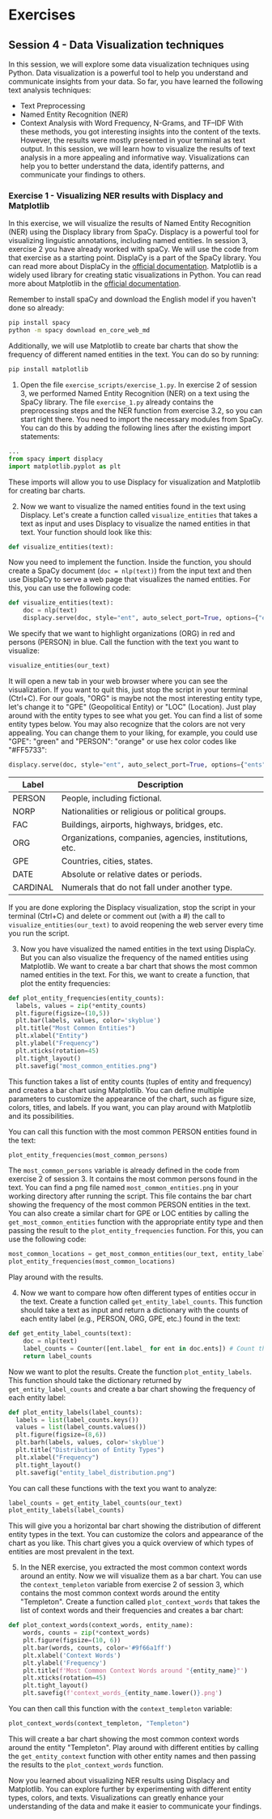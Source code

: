 # Exercises
## Session 4 - Data Visualization techniques

In this session, we will explore some data visualization techniques using Python. Data visualization is a powerful tool to help you understand and communicate insights from your data.
So far, you have learned the following text analysis techniques:
- Text Preprocessing
- Named Entity Recognition (NER)
- Context Analysis with Word Frequency, N-Grams, and TF–IDF
With these methods, you got interesting insights into the content of the texts. However, the results were mostly presented in your terminal as text output. In this session, we will learn how to visualize the results of text analysis in a more appealing and informative way. Visualizations can help you to better understand the data, identify patterns, and communicate your findings to others.


### Exercise 1 - Visualizing NER results with Displacy and Matplotlib
In this exercise, we will visualize the results of Named Entity Recognition (NER) using the Displacy library from SpaCy. Displacy is a powerful tool for visualizing linguistic annotations, including named entities. In session 3, exercise 2 you have already worked with spaCy. We will use the code from that exercise as a starting point. DisplaCy is a part of the SpaCy library. You can read more about DisplaCy in the [official documentation](https://spacy.io/usage/visualizers). Matplotlib is a widely used library for creating static visualizations in Python. You can read more about Matplotlib in the [official documentation](https://matplotlib.org).

Remember to install spaCy and download the English model if you haven't done so already:
```bash
pip install spacy
python -m spacy download en_core_web_md
```
Additionally, we will use Matplotlib to create bar charts that show the frequency of different named entities in the text. You can do so by running:
```bash
pip install matplotlib
```


1. Open the file `exercise_scripts/exercise_1.py`. In exercise 2 of session 3, we performed Named Entity Recognition (NER) on a text using the SpaCy library. The file `exercise_1.py` already contains the preprocessing steps and the NER function from exercise 3.2, so you can start right there. You need to import the necessary modules from SpaCy. You can do this by adding the following lines after the existing import statements:
```python
...
from spacy import displacy
import matplotlib.pyplot as plt
```
These imports will allow you to use Displacy for visualization and Matplotlib for creating bar charts.


2. Now we want to visualize the named entities found in the text using Displacy. Let's create a function called `visualize_entities` that takes a text as input and uses Displacy to visualize the named entities in that text. Your  function should look like this:
```python
def visualize_entities(text):
```
Now you need to implement the function. Inside the function, you should create a SpaCy document (`doc = nlp(text)`) from the input text and then use DisplaCy to serve a web page that visualizes the named entities. For this, you can use the following code:
```python
def visualize_entities(text):
    doc = nlp(text)
    displacy.serve(doc, style="ent", auto_select_port=True, options={"ents": ["ORG", "PERSON"], "colors": {"ORG": "red", "PERSON": "blue"}})
```
We specify that we want to highlight organizations (ORG) in red and persons (PERSON) in blue. Call the function with the text you want to visualize:
```python
visualize_entities(our_text)
```
It will open a new tab in your web browser where you can see the visualization. If you want to quit this, just stop the script in your terminal (Ctrl+C).
For our goals, "ORG" is maybe not the most interesting entity type, let's change it to "GPE" (Geopolitical Entity) or "LOC" (Location). Just play around with the entity types to see what you get. You can find a list of some entity types below. You may also recognize that the colors are not very appealing. You can change them to your liking, for example, you could use "GPE": "green" and "PERSON": "orange" or use hex color codes like "#FF5733":
```python
displacy.serve(doc, style="ent", auto_select_port=True, options={"ents": ["GPE", "PERSON"], "colors": {"GPE": "green", "PERSON": "orange"}})
``` 

| Label | Description |
| --- | --- |
| PERSON | People, including fictional. |
| NORP | Nationalities or religious or political groups. |
| FAC | Buildings, airports, highways, bridges, etc. |
| ORG | Organizations, companies, agencies, institutions, etc. |
| GPE | Countries, cities, states. |
| DATE | Absolute or relative dates or periods. |
| CARDINAL | Numerals that do not fall under another type. |

If you are done exploring the Displacy visualization, stop the script in your terminal (Ctrl+C) and delete or comment out (with a #) the call to `visualize_entities(our_text)` to avoid reopening the web server every time you run the script.

3. Now you have visualized the named entities in the text using DisplaCy. But you can also visualize the frequency of the named entities using Matplotlib. We want to create a bar chart that shows the most common named entities in the text. For this, we want to create a function, that plot the entity frequencies:
```python
def plot_entity_frequencies(entity_counts):
  labels, values = zip(*entity_counts)
  plt.figure(figsize=(10,5))
  plt.bar(labels, values, color='skyblue')
  plt.title("Most Common Entities")
  plt.xlabel("Entity")
  plt.ylabel("Frequency")
  plt.xticks(rotation=45)
  plt.tight_layout()
  plt.savefig("most_common_entities.png")
```
This function takes a list of entity counts (tuples of entity and frequency) and creates a bar chart using Matplotlib. You can define multiple parameters to customize the appearance of the chart, such as figure size, colors, titles, and labels. If you want, you can play around with Matplotlib and its possibilities.

You can call this function with the most common PERSON entities found in the text:
```python
plot_entity_frequencies(most_common_persons)
```
The `most_common_persons` variable is already defined in the code from exercise 2 of session 3. It contains the most common persons found in the text. You can find a png file named `most_common_entities.png` in your working directory after running the script. This file contains the bar chart showing the frequency of the most common PERSON entities in the text.
You can also create a similar chart for GPE or LOC entities by calling the `get_most_common_entities` function with the appropriate entity type and then passing the result to the `plot_entity_frequencies` function. For this, you can use the following code:
```python
most_common_locations = get_most_common_entities(our_text, entity_label="GPE")
plot_entity_frequencies(most_common_locations)
```
Play around with the results.


4. Now we want to compare how often different types of entities occur in the text. Create a function called `get_entity_label_counts`. This function should take a text as input and return a dictionary with the counts of each entity label (e.g., PERSON, ORG, GPE, etc.) found in the text:
```python
def get_entity_label_counts(text):
    doc = nlp(text)
    label_counts = Counter([ent.label_ for ent in doc.ents]) # Count the occurrences of each entity label
    return label_counts
```
Now we want to plot the results. Create the function `plot_entity_labels`. This function should take the dictionary returned by `get_entity_label_counts` and create a bar chart showing the frequency of each entity label:
```python
def plot_entity_labels(label_counts):
  labels = list(label_counts.keys())
  values = list(label_counts.values())
  plt.figure(figsize=(8,6))
  plt.barh(labels, values, color='skyblue')
  plt.title("Distribution of Entity Types")
  plt.xlabel("Frequency")
  plt.tight_layout()
  plt.savefig("entity_label_distribution.png")
```
You can call these functions with the text you want to analyze:

```python
label_counts = get_entity_label_counts(our_text)
plot_entity_labels(label_counts)
```
This will give you a horizontal bar chart showing the distribution of different entity types in the text. You can customize the colors and appearance of the chart as you like. This chart gives you a quick overview of which types of entities are most prevalent in the text.


5. In the NER exercise, you extracted the most common context words around an entity. Now we will visualize them as a bar chart. You can use the `context_templeton` variable from exercise 2 of session 3, which contains the most common context words around the entity "Templeton". Create a function called `plot_context_words` that takes the list of context words and their frequencies and creates a bar chart:
```python
def plot_context_words(context_words, entity_name):
    words, counts = zip(*context_words)
    plt.figure(figsize=(10, 6))
    plt.bar(words, counts, color='#9f66a1ff')
    plt.xlabel('Context Words')
    plt.ylabel('Frequency')
    plt.title(f'Most Common Context Words around "{entity_name}"')
    plt.xticks(rotation=45)
    plt.tight_layout()
    plt.savefig(f'context_words_{entity_name.lower()}.png')
```
You can then call this function with the `context_templeton` variable:
```python
plot_context_words(context_templeton, "Templeton")
```
This will create a bar chart showing the most common context words around the entity "Templeton". Play around with different entities by calling the `get_entity_context` function with other entity names and then passing the results to the `plot_context_words` function.

Now you learned about visualizing NER results using Displacy and Matplotlib. You can explore further by experimenting with different entity types, colors, and texts. Visualizations can greatly enhance your understanding of the data and make it easier to communicate your findings.
